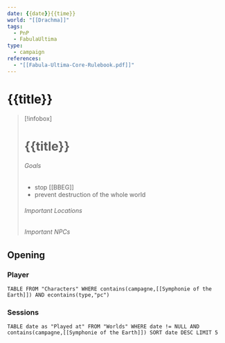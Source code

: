 ```yaml
---
date: {{date}}{{time}}
world: "[[Drachma]]"
tags:
  - PnP
  - FabulaUltima
type:
  - campaign
references:
  - "[[Fabula-Ultima-Core-Rulebook.pdf]]"
---
```

# {{title}}

> [!infobox]
> # {{title}}
> ###### Goals
> - stop [[BBEG]]
> - prevent destruction of the whole world
> ###### Important Locations
> ###### Important NPCs

## Opening 

> 

### Player

```dataview
TABLE FROM "Characters" WHERE contains(campagne,[[Symphonie of the Earth]]) AND econtains(type,"pc")
```

### Sessions

```dataview
TABLE date as "Played at" FROM "Worlds" WHERE date != NULL AND contains(campagne,[[Symphonie of the Earth]]) SORT date DESC LIMIT 5
```
